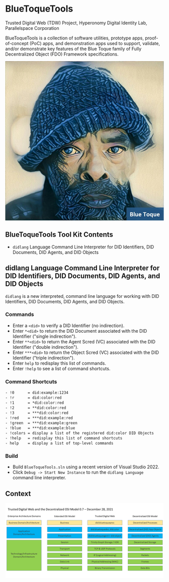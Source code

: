 ﻿# BlueToqueTools
Trusted Digital Web (TDW) Project, Hyperonomy Digital Identity Lab, Parallelspace Corporation

BlueToqueTools is a collection of software utilities, prototype apps, proof-of-concept (PoC) apps, and demonstration apps used
to support, validate, and/or demonstrate key features of
the Blue Toque family of Fully Decentralized Object (FDO) Framework specifications.

![Blue Toque](images/bluetoquelogo2.jpg)

## BlueToqueTools Tool Kit Contents

- `didlang` Language Command Line Interpreter for DID Identifiers, DID Documents, DID Agents, and DID Objects

## didlang Language Command Line Interpreter for DID Identifiers, DID Documents, DID Agents, and DID Objects

`didlang` is a new interpreted, command line language for working with DID Identifiers, DID Documents, DID Agents, and DID Objects.

### Commands

- Enter a `<did>` to verify a DID Identifier (no indirection).
- Enter `*<did>` to return the DID Document associated with the DID Identifier ("single indirection").
- Enter `**<did>` to return the Agent Scred (VC) associated with the DID Identifier ("double indirection").
- Enter `***<did>` to return the Object Scred (VC) associated with the DID Identifier ("triple indirection").
- Enter `help` to redisplay this list of commands.
- Enter `!help` to see a list of command shortcuts.

### Command Shortcuts

```
- !0      = did:example:1234
- !r      = did:color:red
- !1      = *did:color:red
- !2      = **did:color:red
- !3      = ***did:color:red
- !red    = ***did:example:red
- !green  = ***did:example:green
- !blue   = ***did:example:blue
- !colors = display a list of the registered did:color DID Objects
- !help   = redisplay this list of command shortcuts
- help    = display a list of top-level commands
```

### Build

- Build `BlueToqueTools.sln` using a recent version of Visual Studio 2022.
- Click `Debug -> Start New Instance` to run 
the `didlang Language` command line interpreter.

## Context

![Trusted Digital Web and the Decentralized OSI Model 0.7 – December 28, 2021](/images/TDW-DID%20Method%20Spaces%200.7.png)
